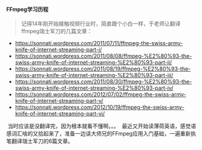 #### FFmpeg学习历程

> 记得14年刚开始接触视频行业时，简直跟个小白一样，于老师让翻译ffmpeg瑞士军刀的几篇文章：
  * https://sonnati.wordpress.com/2011/07/11/ffmpeg-the-swiss-army-knife-of-internet-streaming-part-i/
  * https://sonnati.wordpress.com/2011/08/08/ffmpeg-%E2%80%93-the-swiss-army-knife-of-internet-streaming-%E2%80%93-part-ii/
  * https://sonnati.wordpress.com/2011/08/19/ffmpeg-%E2%80%93-the-swiss-army-knife-of-internet-streaming-%E2%80%93-part-iii/
  * https://sonnati.wordpress.com/2011/08/30/ffmpeg-%E2%80%93-the-swiss-army-knife-of-internet-streaming-%E2%80%93-part-iv/
  * https://sonnati.wordpress.com/2012/07/02/ffmpeg-the-swiss-army-knife-of-internet-streaming-part-v/
  * https://sonnati.wordpress.com/2012/10/19/ffmpeg-the-swiss-army-knife-of-internet-streaming-part-vi/
  
  当时应该是没翻译完，因为根本就看不懂啊。。。
  最近又开始读薄荷英语，感觉语感词汇啥的又拾起来了，准备一边读大师兄的FFmpeg应用入门基础，一遍重新执笔翻译瑞士军刀的6篇文章。
